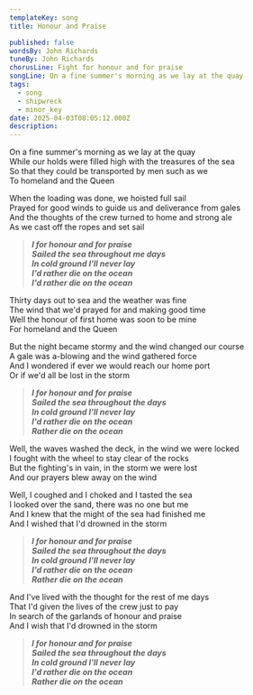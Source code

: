 ```yaml
---
templateKey: song
title: Honour and Praise 

published: false
wordsBy: John Richards
tuneBy: John Richards
chorusLine: Fight for honour and for praise
songLine: On a fine summer's morning as we lay at the quay
tags:
  - song
  - shipwreck
  - minor_key
date: 2025-04-03T08:05:12.000Z
description:
---
```

On a fine summer's morning as we lay at the quay\
While our holds were filled high with the treasures of the sea\
So that they could be transported by men such as we\
To homeland and the Queen

When the loading was done, we hoisted full sail\
Prayed for good winds to guide us and deliverance from gales\
And the thoughts of the crew turned to home and strong ale\
As we cast off the ropes and set sail

>***I for honour and for praise\
Sailed the sea throughout me days\
In cold ground I'll never lay\
I'd rather die on the ocean\
I'd rather die on the ocean***

Thirty days out to sea and the weather was fine\
The wind that we'd prayed for and making good time\
Well the honour of first home was soon to be mine\
For homeland and the Queen

But the night became stormy and the wind changed our course\
A gale was a-blowing and the wind gathered force\
And I wondered if ever we would reach our home port\
Or if we'd all be lost in the storm

>***I for honour and for praise\
Sailed the sea throughout the days\
In cold ground I'll never lay\
I'd rather die on the ocean\
Rather die on the ocean***

Well, the waves washed the deck, in the wind we were locked\
I fought with the wheel to stay clear of the rocks\
But the fighting's in vain, in the storm we were lost\
And our prayers blew away on the wind

Well, I coughed and I choked and I tasted the sea\
I looked over the sand, there was no one but me\
And I knew that the might of the sea had finished me\
And I wished that I'd drowned in the storm

>***I for honour and for praise\
Sailed the sea throughout the days\
In cold ground I'll never lay\
I'd rather die on the ocean\
Rather die on the ocean***

And I've lived with the thought for the rest of me days\
That I'd given the lives of the crew just to pay\
In search of the garlands of honour and praise\
And I wish that I'd drowned in the storm

>***I for honour and for praise\
Sailed the sea throughout the days\
In cold ground I'll never lay\
I'd rather die on the ocean\
Rather die on the ocean***
